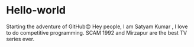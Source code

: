 # Hello-world
Starting the adventure of GitHub😍
Hey people,
I am Satyam Kumar , I love to do competitive programming.
SCAM 1992 and Mirzapur are the best TV series ever.
